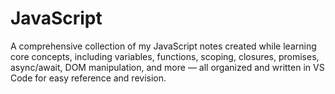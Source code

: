 # JavaScript
A comprehensive collection of my JavaScript notes created while learning core concepts, including variables, functions, scoping, closures, promises, async/await, DOM manipulation, and more — all organized and written in VS Code for easy reference and revision.
